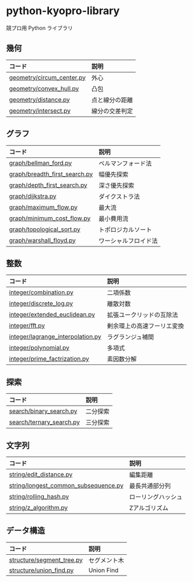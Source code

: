 # python-kyopro-library

競プロ用 Python ライブラリ

## 幾何

| コード                       | 説明         |
| :--------------------------- | :----------- |
| [geometry/circum_center.py](geometry/circum_center.py) | 外心   |
| [geometry/convex_hull.py](geometry/convex_hull.py) | 凸包   |
| [geometry/distance.py](geometry/distance.py) | 点と線分の距離 |
| [geometry/intersect.py](geometry/intersect.py) | 線分の交差判定 |

## グラフ

| コード                       | 説明         |
| :--------------------------- | :----------- |
| [graph/bellman_ford.py](graph/bellman_ford.py) | ベルマンフォード法  |
| [graph/breadth_first_search.py](graph/breadth_first_search.py) | 幅優先探索   |
| [graph/depth_first_search.py](graph/depth_first_search.py) | 深さ優先探索 |
| [graph/dijkstra.py](graph/dijkstra.py) | ダイクストラ法  |
| [graph/maximum_flow.py](graph/maximum_flow.py) | 最大流 |
| [graph/minimum_cost_flow.py](graph/minimum_cost_flow.py) | 最小費用流 |
| [graph/topological_sort.py](graph/topological_sort.py) | トポロジカルソート |
| [graph/warshall_floyd.py](graph/warshall_floyd.py) | ワーシャルフロイド法 |

## 整数

| コード                                       | 説明                     |
| :------------------------------------------ | :---------------------- |
| [integer/combination.py](integer/combination.py) | 二項係数 |
| [integer/discrete_log.py](integer/discrete_log.py) | 離散対数 |
| [integer/extended_euclidean.py](integer/extended_euclidean.py)| 拡張ユークリッドの互除法 |
| [integer/fft.py](integer/fft.py) | 剰余環上の高速フーリエ変換 |
| [integer/lagrange_interpolation.py](integer/lagrange_interpolation.py) | ラグランジュ補間 |
| [integer/polynomial.py](integer/polynomial.py) | 多項式 |
| [integer/prime_factrization.py](integer/prime_factrization.py) | 素因数分解 |

## 探索

| コード                       | 説明   |
| :--------------------------- | :----- |
| [search/binary_search.py](search/binary_search.py)   | 二分探索  |
| [search/ternary_search.py](search/ternary_search.py)   | 三分探索  |

## 文字列

| コード                       | 説明   |
| :--------------------------- | :----- |
| [string/edit_distance.py](string/edit_distance.py)   | 編集距離 |
| [string/longest_common_subsequence.py](string/longest_common_subsequence.py)   | 最長共通部分列 |
| [string/rolling_hash.py](string/rolling_hash.py)   | ローリングハッシュ  |
| [string/z_algorithm.py](string/z_algorithm.py)   | Zアルゴリズム  |

## データ構造

| コード                                             | 説明         |
| :------------------------------------------------- | :----------- |
| [structure/segment_tree.py](structure/segment_tree.py)       | セグメント木 |
| [structure/union_find.py](structure/union_find.py) | Union Find   |

